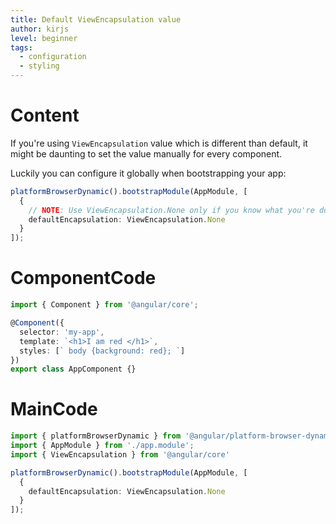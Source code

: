 ```yaml
---
title: Default ViewEncapsulation value
author: kirjs
level: beginner
tags:
  - configuration  
  - styling
---
```

# Content
If you're using `ViewEncapsulation` value which is different than default, it might be daunting to set the value manually for every component. 

Luckily you can configure it globally when bootstrapping your app:

```TypeScript
platformBrowserDynamic().bootstrapModule(AppModule, [
  {
    // NOTE: Use ViewEncapsulation.None only if you know what you're doing.
    defaultEncapsulation: ViewEncapsulation.None
  }
]);
``` 

# ComponentCode
```typescript
import { Component } from '@angular/core';

@Component({
  selector: 'my-app',
  template: `<h1>I am red </h1>`,
  styles: [` body {background: red}; `]
})
export class AppComponent {}
```

# MainCode
```typescript
import { platformBrowserDynamic } from '@angular/platform-browser-dynamic';
import { AppModule } from './app.module';
import { ViewEncapsulation } from '@angular/core'

platformBrowserDynamic().bootstrapModule(AppModule, [
  {
    defaultEncapsulation: ViewEncapsulation.None
  }
]);
```
